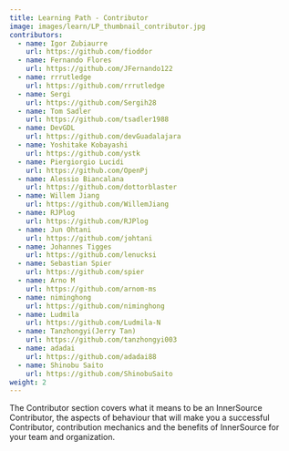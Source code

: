 ```yaml
---
title: Learning Path - Contributor
image: images/learn/LP_thumbnail_contributor.jpg
contributors:
  - name: Igor Zubiaurre
    url: https://github.com/fioddor
  - name: Fernando Flores
    url: https://github.com/JFernando122
  - name: rrrutledge
    url: https://github.com/rrrutledge
  - name: Sergi
    url: https://github.com/Sergih28
  - name: Tom Sadler
    url: https://github.com/tsadler1988
  - name: DevGDL
    url: https://github.com/devGuadalajara
  - name: Yoshitake Kobayashi
    url: https://github.com/ystk
  - name: Piergiorgio Lucidi
    url: https://github.com/OpenPj
  - name: Alessio Biancalana
    url: https://github.com/dottorblaster
  - name: Willem Jiang
    url: https://github.com/WillemJiang
  - name: RJPlog
    url: https://github.com/RJPlog
  - name: Jun Ohtani
    url: https://github.com/johtani
  - name: Johannes Tigges
    url: https://github.com/lenucksi
  - name: Sebastian Spier
    url: https://github.com/spier
  - name: Arno M
    url: https://github.com/arnom-ms
  - name: niminghong
    url: https://github.com/niminghong
  - name: Ludmila
    url: https://github.com/Ludmila-N
  - name: Tanzhongyi(Jerry Tan)
    url: https://github.com/tanzhongyi003
  - name: adadai
    url: https://github.com/adadai88
  - name: Shinobu Saito
    url: https://github.com/ShinobuSaito
weight: 2
---
```


The Contributor section covers what it means to be an InnerSource Contributor, the aspects of behaviour that will make you a successful Contributor, contribution mechanics and the benefits of InnerSource for your team and organization.
<!--- This file autogenerated from https://github.com/InnerSourceCommons/InnerSourceLearningPath/blob/master/scripts -->